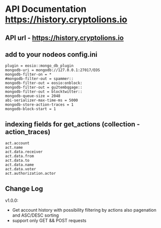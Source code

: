 # API Documentation https://history.cryptolions.io

## API url - https://history.cryptolions.io

## add to your nodeos config.ini
	plugin = eosio::mongo_db_plugin
    mongodb-uri = mongodb://127.0.0.1:27017/EOS
    mongodb-filter-on = *
    #mongodb-filter-out = spammer::
    mongodb-filter-out = eosio:onblock:
    mongodb-filter-out = gu2tembqgage::
    mongodb-filter-out = blocktwitter::
    mongodb-queue-size = 2048
    abi-serializer-max-time-ms = 5000
    mongodb-store-action-traces = 1
    mongodb-block-start = 1

## indexing fields for get_actions (collection - action_traces)
  	act.account
  	act.name
	act.data.receiver 
	act.data.from 
	act.data.to
	act.data.name
	act.data.voter
	act.authorization.actor
  
## Change Log  
  
v1.0.0:  
- Get account history with possibility filtering by actions also pagenation and ASC/DESC sorting  
- support only GET && POST requests  

